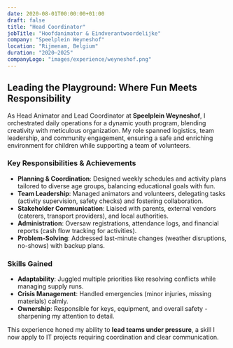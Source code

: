 ```yaml
---
date: 2020-08-01T00:00:00+01:00
draft: false
title: "Head Coordinator"
jobTitle: "Hoofdanimator & Eindverantwoordelijke"
company: "Speelplein Weyneshof"
location: "Rijmenam, Belgium"
duration: "2020–2025"
companyLogo: "images/experience/weyneshof.png"
---
```


## Leading the Playground: Where Fun Meets Responsibility

As Head Animator and Lead Coordinator at **Speelplein Weyneshof**, I orchestrated daily operations for a dynamic youth program, blending creativity with meticulous organization. My role spanned logistics, team leadership, and community engagement, ensuring a safe and enriching environment for children while supporting a team of volunteers.

### Key Responsibilities & Achievements
- **Planning & Coordination**: Designed weekly schedules and activity plans tailored to diverse age groups, balancing educational goals with fun.
- **Team Leadership**: Managed animators and volunteers, delegating tasks (activity supervision, safety checks) and fostering collaboration.
- **Stakeholder Communication**: Liaised with parents, external vendors (caterers, transport providers), and local authorities.
- **Administration**: Oversaw registrations, attendance logs, and financial reports (cash flow tracking for activities).
- **Problem-Solving**: Addressed last-minute changes (weather disruptions, no-shows) with backup plans.

### Skills Gained
- **Adaptability**: Juggled multiple priorities like resolving conflicts while managing supply runs.
- **Crisis Management**: Handled emergencies (minor injuries, missing materials) calmly.
- **Ownership**: Responsible for keys, equipment, and overall safety - sharpening my attention to detail.

This experience honed my ability to **lead teams under pressure**, a skill I now apply to IT projects requiring coordination and clear communication.
